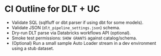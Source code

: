 # CI Outline for DLT + UC

- Validate SQL (sqlfluff or dbt parser if using dbt for some models).
- Validate JSON (`dlt_pipeline_settings.json`) schema.
- Dry-run DLT parse via Databricks workflows API (optional).
- Smoke test permissions: `SHOW GRANTS` against catalog/schema.
- (Optional) Run a small sample Auto Loader stream in a dev environment using a stub dataset.
